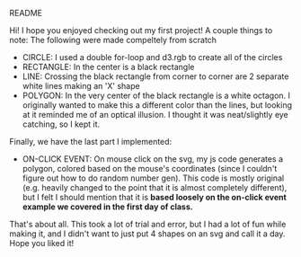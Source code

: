 README

Hi! I hope you enjoyed checking out my first project! A couple things to note:
The following were made compeltely from scratch
- CIRCLE: I used a double for-loop and d3.rgb to create all of the circles
- RECTANGLE: In the center is a black rectangle
- LINE: Crossing the black rectangle from corner to corner are 2 separate white lines making an 'X' shape
- POLYGON: In the very center of the black rectangle is a white octagon. I originally wanted to make this a different color than the lines, but looking at it reminded me of an optical illusion. I thought it was neat/slightly eye catching, so I kept it.

Finally, we have the last part I implemented:
- ON-CLICK EVENT: On mouse click on the svg, my js code generates a polygon, colored based on the mouse's coordinates (since I couldn't figure out how to do random number gen). This code is mostly original (e.g. heavily changed to the point that it is almost completely different), but I felt I should mention that it is **based loosely on the on-click event example we covered in the first day of class.**

That's about all. This took a lot of trial and error, but I had a lot of fun while making it, and I didn't want to just put 4 shapes on an svg and call it a day. Hope you liked it!
